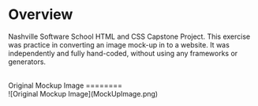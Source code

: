 Overview
========

Nashville Software School HTML and CSS Capstone Project. This exercise was practice in converting an image mock-up in to a website. It was independently and fully hand-coded, without using any frameworks or generators.

<br />
Original Mockup Image
========
<br/>
![Original Mockup Image](MockUpImage.png)
